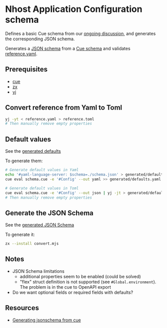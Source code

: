 # Nhost Application Configuration schema

Defines a basic Cue schema from our [ongoing discussion](https://www.notion.so/nhost/nhost-nhost-yaml-7b87edb3e89f473490fbe767cb89c154), and generates the corresponding JSON schema.

Generates a [JSON schema](./generated/schema.json) from a [Cue schema](./schema.cue) and validates [reference.yaml](./reference.yaml).

## Prerequisites

- [cue](https://cuelang.org/docs/install/)
- [zx](https://github.com/google/zx)
- [yj](https://github.com/sclevine/yj)

## Convert reference from Yaml to Toml

```sh
yj -yt < reference.yaml > reference.toml
# Then manually remove empty properties
```

## Default values

See the [generated defaults](./generated/defaults.yaml)

To generate them:

```sh
# Generate default values in Yaml
echo '#yaml-language-server: $schema=./schema.json' > generated/defaults.yaml
cue eval schema.cue -e '#Config' --out yaml >> generated/defaults.yaml

# Generate default values in Toml
cue eval schema.cue -e '#Config' --out json | yj -jt > generated/defaults.toml
# Then manually remove empty properties

```

## Generate the JSON Schema

See the [generated JSON Schema](./generated/schema.json)

To generate it:

```sh
zx --install convert.mjs
```

## Notes

- JSON Schema limitations
  - additional properties seem to be enabled (could be solved)
  - "flex" struct definition is not supported (see `#Global.environment`). The problem is in the cue to OpenAPI export
- Do we want optional fields or required fields with defaults?

## Resources

- [Generating jsonschema from cue](https://github.com/cue-lang/cue/discussions/663)
